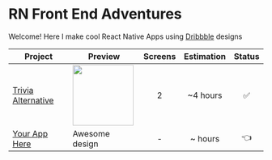 # RN Front End Adventures
Welcome! 
Here I make cool React Native Apps using [Dribbble](https://dribbble.com/) designs  

| Project | Preview | Screens | Estimation | Status |
| ------ | ------ | :------: | :------: | :------: |
| [Trivia Alternative](https://dribbble.com/shots/6207795-Trivia-App-Alternative/attachments) | <img src="https://cdn.dribbble.com/users/1665382/screenshots/6207795/emirates_-_home_alternative_2x.png" width="120" /> | 2 | ~4 hours | :white_check_mark: |
| [Your App Here](https://github.com/dev-andremonteiro/react-native-frontend-adventure/issues/new?assignees=&labels=&template=feature_request.md&title=) | Awesome design | - | ~ hours | :point_left: |